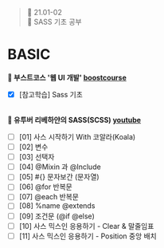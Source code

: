 ﻿> 👑 21.01-02<br>
> 🧶 SASS 기초 공부

# BASIC
**🔔 부스트코스 '웹 UI 개발' [boostcourse](https://www.boostcourse.org/)**  <br>
- [x] [참고학습] Sass 기초
<br><br>


**🔔 유투버 리베하얀의 SASS(SCSS) [youtube](https://www.youtube.com/watch?v=jdG5OFX7Aic&list=PL_6yF2upGJYtKji9Wqrb3NoaowD5yTdXg)**  <br>
- [ ] [01] 사스 시작하기 With 코알라(Koala)
- [ ] [02] 변수
- [ ] [03] 선택자
- [ ] [04] @Mixin 과 @Include
- [ ] [05] #{} 문자보간 (문자열)
- [ ] [06] @for 반복문
- [ ] [07] @each 반복문
- [ ] [08] %name @extends
- [ ] [09] 조건문 (@if @else)
- [ ] [10] 사스 믹스인 응용하기 - Clear & 말줄임표
- [ ] [11] 사스 믹스인 응용하기 - Position  중앙 배치
<br><br>
